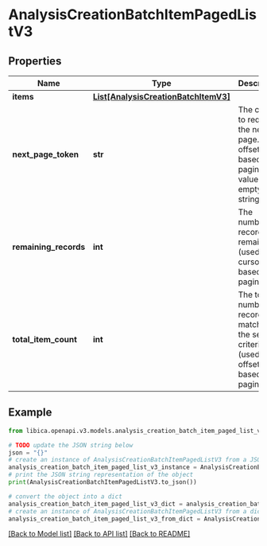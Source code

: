 # AnalysisCreationBatchItemPagedListV3


## Properties

Name | Type | Description | Notes
------------ | ------------- | ------------- | -------------
**items** | [**List[AnalysisCreationBatchItemV3]**](AnalysisCreationBatchItemV3.md) |  | 
**next_page_token** | **str** | The cursor to request the next page. For offset-based paging the value is an empty string. | [optional] 
**remaining_records** | **int** | The number of records remaining (used in cursor based pagination) | [optional] 
**total_item_count** | **int** | The total number of records matching the search criteria (used in offset based pagination) | [optional] 

## Example

```python
from libica.openapi.v3.models.analysis_creation_batch_item_paged_list_v3 import AnalysisCreationBatchItemPagedListV3

# TODO update the JSON string below
json = "{}"
# create an instance of AnalysisCreationBatchItemPagedListV3 from a JSON string
analysis_creation_batch_item_paged_list_v3_instance = AnalysisCreationBatchItemPagedListV3.from_json(json)
# print the JSON string representation of the object
print(AnalysisCreationBatchItemPagedListV3.to_json())

# convert the object into a dict
analysis_creation_batch_item_paged_list_v3_dict = analysis_creation_batch_item_paged_list_v3_instance.to_dict()
# create an instance of AnalysisCreationBatchItemPagedListV3 from a dict
analysis_creation_batch_item_paged_list_v3_from_dict = AnalysisCreationBatchItemPagedListV3.from_dict(analysis_creation_batch_item_paged_list_v3_dict)
```
[[Back to Model list]](../README.md#documentation-for-models) [[Back to API list]](../README.md#documentation-for-api-endpoints) [[Back to README]](../README.md)


